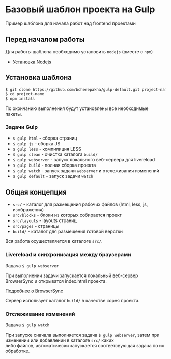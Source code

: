 # Базовый шаблон проекта на Gulp

Пример шаблона для начала работ над frontend проектами

## Перед началом работы

Для работы шаблона необходимо установить `nodejs` (вместе с `npm`)

- [Установка Nodejs](https://github.com/joyent/node/wiki/Installing-Node.js-via-package-manager "Installing Node.js via package manager")

## Установка шаблона

``` sh
$ git clone https://github.com/bcherepakha/gulp-default.git project-name
$ cd project-name
$ npm install
```

По окончанию выполнения будут установлены все необходимые пакеты.

### Задачи Gulp

 - `$ gulp html` - сборка страниц
 - `$ gulp js` - сборка JS
 - `$ gulp less` - компилиция LESS
 - `$ gulp clean` - очистка каталога `build/`
 - `$ gulp webserver` - запуск локального веб-сервера для livereload
 - `$ gulp build` - полная сборка проекта
 - `$ gulp watch` - запуск задачи `webserver` и отслеживания изменений
 - `$ gulp default` - запуск задачи `watch`

## Общая концепция

- `src/` - каталог для размещения рабочих файлов (html, less, js, изображения)
- `src/blocks` - блоки из которых собирается проект
- `src/layouts` - layouts страниц
- `src/pages` - страницы
- `build/` - каталог для размещения готовой верстки

Вся работа осуществляется в каталоге `src/`.

### Livereload и синхронизация между браузерами

Задача `$ gulp webserver`

При выполнении задачи запускается локальный веб-сервер BrowserSync и открыватся index.html проекта.  

[Подробнее о BrowserSync](http://www.browsersync.io/ "Подробнее о BrowserSync")  

Сервер использует каталог `build/` в качестве корня проекта.

### Отслеживание изменений

Задача `$ gulp watch`

При запуске сначала выполняется задача `$ gulp webserver`, затем при изменении или добавлении в каталоге `src/` каких  
либо файлов, автоматически запускается соответсвующая задача по их обработке.
